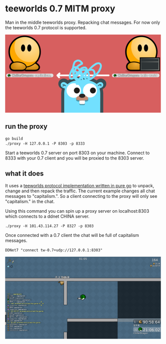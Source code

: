 # teeworlds 0.7 MITM proxy

Man in the middle teeworlds proxy. Repacking chat messages. For now only the teeworlds 0.7 protocol is supported.

![go proxy banner](https://raw.githubusercontent.com/ChillerDragon/cdn/master/teeworlds_go_proxy_banner.png)

## run the proxy

```
go build
./proxy -H 127.0.0.1 -P 8303 -p 8333
```

Start a teeworlds 0.7 server on port 8303 on your machine.
Connect to 8333 with your 0.7 client and you will be proxied to the 8303 server.

## what it does

It uses a [teeworlds protocol implementation written in pure go](https://github.com/teeworlds-go/go-teeworlds-protocol) to unpack, change and then repack the traffic.
The current example changes all chat messages to "capitalism.". So a client connecting to the proxy will only see "capitalism." in the chat.

Using this command you can spin up a proxy server on localhost:8303 which connects to a ddnet CHINA server.
```
./proxy -H 101.43.114.27 -P 8327 -p 8303
```

Once connected with a 0.7 client the chat will be full of capitalism messages.
```
DDNet7 "connect tw-0.7+udp://127.0.0.1:8303"
```

![mitm proxy capitalism chat](https://raw.githubusercontent.com/ChillerDragon/cdn/master/teeworlds_07_mitm_proxy_capitalism.png)

